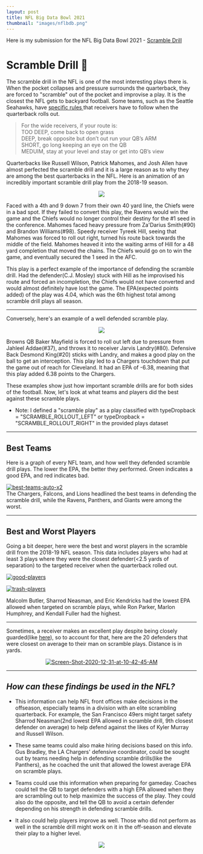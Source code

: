 ```yaml
---
layout: post
title: NFL Big Data Bowl 2021
thumbnail: "images/nflbdb.png"
---
```


Here is my submission for the NFL Big Data Bowl 2021 - [Scramble Drill](https://www.kaggle.com/pranavrajaram/scramble-drill)
<br>

# **Scramble Drill 🏈**

The scramble drill in the NFL is one of the most interesting plays there is. When the pocket collapses and pressure surrounds the quarterback, they are forced to "scramble" out of the pocket and improvise a play. It is the closest the NFL gets to backyard football. Some teams, such as the Seattle Seahawks, have [specific rules ](https://www.fieldgulls.com/football-breakdowns/2014/1/8/5267712/seahawks-saints-receivers-and-scramble-rules) that receivers have to follow when the quarterback rolls out.
> For the wide receivers, if your route is: <br>
TOO DEEP, come back to open grass <br>
DEEP, break opposite but don’t out run your QB’s ARM <br>
SHORT, go long keeping an eye on the QB <br>
MEDUIM, stay at your level and stay or get into QB’s view 

Quarterbacks like Russell Wilson, Patrick Mahomes, and Josh Allen have almost perfected the scramble drill and it is a large reason as to why they are among the best quarterbacks in the NFL. Here is an animation of an incredibly important scramble drill play from the 2018-19 season. 
<br>
<center><img src="https://media.giphy.com/media/4Nh5ge5OrIRwCf5ac2/giphy.gif"></center>

Faced with a 4th and 9 down 7 from their own 40 yard line, the Chiefs were in a bad spot. If they failed to convert this play, the Ravens would win the game and the Chiefs would no longer control their destiny for the #1 seed in the conference. Mahomes faced heavy pressure from Za'Darius Smith(#90) and Brandon Williams(#98). Speedy receiver Tyreek Hill, seeing that Mahomes was forced to roll out right, turned his route back towards the middle of the field. Mahomes heaved it into the waiting arms of Hill for a 48 yard completion that moved the chains. The Chiefs would go on to win the game, and eventually secured the 1 seed in the AFC.

This play is a perfect example of the importance of defending the scramble drill. Had the defender(C.J. Mosley) stuck with Hill as he improvised his route and forced an incompletion, the Chiefs would not have converted and would almost definitely have lost the game. The EPA(expected points added) of the play was 4.04, which was the 6th highest total among scramble drill plays all season.

<hr>

Conversely, here's an example of a well defended scramble play.
<center><img src="https://media.giphy.com/media/z66BLiT9hTISNaejtd/giphy.gif"></center>

Browns QB Baker Mayfield is forced to roll out left due to pressure from Jahleel Addae(#37), and throws it to receiver Jarvis Landry(#80). Defensive Back Desmond King(#20) sticks with Landry, and makes a good play on the ball to get an interception. This play led to a Chargers touchdown that put the game out of reach for Cleveland. It had an EPA of -6.38, meaning that this play added 6.38 points to the Chargers.

These examples show just how important scramble drills are for both sides of the football. Now, let's look at what teams and players did the best against these scramble plays.

- Note: I defined a "scramble play" as a play classified with typeDropback = "SCRAMBLE_ROLLOUT_LEFT" or typeDropback = "SCRAMBLE_ROLLOUT_RIGHT" in the provided plays dataset

<hr>

## Best Teams
Here is a graph of every NFL team, and how well they defended scramble drill plays. The lower the EPA, the better they performed.
Green indicates a good EPA, and red indicates bad.

<a href="https://i.ibb.co/BCfD03V/team-stats.png"><img src="https://i.ibb.co/BCfD03V/team-stats.png" alt="best-teams-auto-x2" border="0"></a>
<br>
The Chargers, Falcons, and Lions headlined the best teams in defending the scramble drill, while the Ravens, Panthers, and Giants were among the worst.

<hr>

## Best and Worst Players
Going a bit deeper, here were the best and worst players in the scramble drill from the 2018-19 NFL season. This data includes players who had at least 3 plays where they were the closest defender(<2.5 yards of separation) to the targeted receiver when the quarterback rolled out.

<a href="https://ibb.co/pJ6XHJB"><img src="https://i.ibb.co/Yp4j5pF/good-players.png" alt="good-players" border="0"></a>

<a href="https://ibb.co/h9YNJmp"><img src="https://i.ibb.co/9gZ0krR/trash-players.png" alt="trash-players" border="0"></a>

Malcolm Butler, Sharrod Neasman, and Eric Kendricks had the lowest EPA allowed when targeted on scramble plays, while Ron Parker, Marlon Humphrey, and Kendall Fuller had the highest.

<hr>

Sometimes, a receiver makes an excellent play despite being closely guarded(like [here](https://www.miamidolphins.com/video/leonte-carroo-hauls-in-epic-74-yard-touchdown)), so to account for that, here are the 20 defenders that were closest on average to their man on scramble plays. Distance is in yards.

<center><a href="https://ibb.co/MkXz0Qw"><img src="https://i.ibb.co/HTJc83w/Screen-Shot-2020-12-31-at-10-42-45-AM.png" alt="Screen-Shot-2020-12-31-at-10-42-45-AM" border="0"></a></center>

<hr>

## *How can these findings be used in the NFL?*

- This information can help NFL front offices make decisions in the offseason, especially teams in a division with an elite scrambling quarterback. For example, the San Francisco 49ers might target safety Sharrod Neasman(2nd lowest EPA allowed in scramble drill, 9th closest defender on average) to help defend against the likes of Kyler Murray and Russell Wilson.  

- These same teams could also make hiring decisions based on this info. Gus Bradley, the LA Chargers' defensive coordinator, could be sought out by teams needing help in defending scramble drills(like the Panthers), as he coached the unit that allowed the lowest average EPA on scramble plays. 

- Teams could use this information when preparing for gameday. Coaches could tell the QB to target defenders with a high EPA allowed when they are scrambling out to help maximize the success of the play. They could also do the opposite, and tell the QB to avoid a certain defender depending on his strength in defending scramble drills.

- It also could help players improve as well. Those who did not perform as well in the scramble drill might work on it in the off-season and elevate their play to a higher level.

<center><img src="https://media.giphy.com/media/gU0B4gywNafrZRzMzM/giphy.gif"></center>
